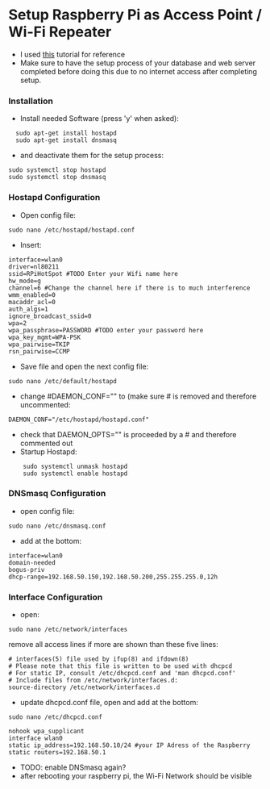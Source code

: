 # Setup Raspberry Pi as Access Point / Wi-Fi Repeater

- I used [this](https://www.raspberryconnect.com/projects/65-raspberrypi-hotspot-accesspoints/168-raspberry-pi-hotspot-access-point-dhcpcd-method) tutorial for reference
- Make sure to have the setup process of your database and web server completed before doing this due to no internet access after completing setup.
### Installation

- Install needed Software (press 'y' when asked):
```
  sudo apt-get install hostapd
  sudo apt-get install dnsmasq
```
- and deactivate them for the setup process:
```
sudo systemctl stop hostapd
sudo systemctl stop dnsmasq
```
### Hostapd Configuration
- Open config file:
```
sudo nano /etc/hostapd/hostapd.conf
```
- Insert:
```
interface=wlan0
driver=nl80211
ssid=RPiHotSpot #TODO Enter your Wifi name here
hw_mode=g
channel=6 #Change the channel here if there is to much interference
wmm_enabled=0
macaddr_acl=0
auth_algs=1
ignore_broadcast_ssid=0
wpa=2
wpa_passphrase=PASSWORD #TODO enter your password here
wpa_key_mgmt=WPA-PSK
wpa_pairwise=TKIP
rsn_pairwise=CCMP
```
- Save file and open the next config file:
```
sudo nano /etc/default/hostapd
```
- change #DAEMON_CONF="" to (make sure # is removed and therefore uncommented:
```
DAEMON_CONF="/etc/hostapd/hostapd.conf"
```
- check that DAEMON_OPTS="" is proceeded by a # and therefore commented out
- Startup Hostapd:
```
    sudo systemctl unmask hostapd
    sudo systemctl enable hostapd
```
### DNSmasq Configuration
- open config file:
```
sudo nano /etc/dnsmasq.conf
```
- add at the bottom:
```
interface=wlan0
domain-needed
bogus-priv
dhcp-range=192.168.50.150,192.168.50.200,255.255.255.0,12h
```
### Interface Configuration
- open:
```
sudo nano /etc/network/interfaces
```
remove all access lines if more are shown than these five lines:
```
# interfaces(5) file used by ifup(8) and ifdown(8)
# Please note that this file is written to be used with dhcpcd
# For static IP, consult /etc/dhcpcd.conf and 'man dhcpcd.conf'
# Include files from /etc/network/interfaces.d:
source-directory /etc/network/interfaces.d
```
- update dhcpcd.conf file, open and add at the bottom:
```
sudo nano /etc/dhcpcd.conf

nohook wpa_supplicant
interface wlan0
static ip_address=192.168.50.10/24 #your IP Adress of the Raspberry 
static routers=192.168.50.1
```
- TODO: enable DNSmasq again?
- after rebooting your raspberry pi, the Wi-Fi Network should be visible 
